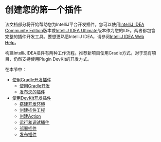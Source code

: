 # 创建您的第一个插件

该文档部分将开始帮助您为IntelliJ平台开发插件。您可以使用[IntelliJ IDEA Community Edition](https://www.jetbrains.com/idea/download/#section=windows)版本或[IntelliJ IDEA Ultimate](https://www.jetbrains.com/idea/download/#section=windows)版本作为您的IDE。两者都包含完整的插件开发工具。要想更熟悉IntelliJ IDEA，请参阅[IntelliJ IDEA Web Help](https://www.jetbrains.com/help/idea/meet-intellij-idea.html)。  

构建IntelliJIDEA插件有两种工作流程。推荐新项目使用Gradle方式。对于现有项目，仍然支持使用Plugin DevKit的开发方式。

在本节中：  

* [使用Gradle开发插件](UsingGradle/UsingGradle.md)
  * [使用Gradle开发](UsingGradle/GettingStartedWithGradle.md)  
  * [发布您的插件](UsingGradle/PublishingYourPlugin.md)
* [使用DevKit开发插件]()
  * [搭建开发环境]()  
  * [创建插件工程]()
  * [创建Action]()
  * [运行和调试插件]()
  * [部署插件]()
  * [发布插件]()
